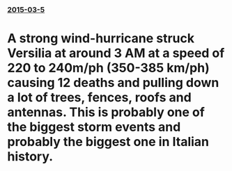 ### [2015-03-5](/news/2015/03/5/index.md)

# A strong wind-hurricane struck Versilia at around 3 AM at a speed of 220 to 240m/ph (350-385 km/ph) causing 12 deaths and pulling down a lot of trees, fences, roofs and antennas. This is probably one of the biggest storm events and probably the biggest one in Italian history.



